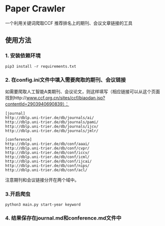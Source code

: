 # Paper Crawler

一个利用关键词爬取CCF 推荐排名上的期刊、会议文章链接的工具

## 使用方法

### 1. 安装依赖环境

```shell
pip3 install -r requirements.txt
```

### 2. 在config.ini文件中填入需要爬取的期刊、会议链接

如需要爬取人工智能A类期刊、会议论文，则这样填写（相应链接可以从这个页面找到http://www.ccf.org.cn/sites/ccf/biaodan.jsp?contentId=2903940690839）：

```
[journal]
http://dblp.uni-trier.de/db/journals/ai/
http://dblp.uni-trier.de/db/journals/pami/
http://dblp.uni-trier.de/db/journals/ijcv/
http://dblp.uni-trier.de/db/journals/jmlr/

[conference]
http://dblp.uni-trier.de/db/conf/aaai/
http://dblp.uni-trier.de/db/conf/cvpr/
http://dblp.uni-trier.de/db/conf/iccv/
http://dblp.uni-trier.de/db/conf/icml/
http://dblp.uni-trier.de/db/conf/ijcai/
http://dblp.uni-trier.de/db/conf/nips/
http://dblp.uni-trier.de/db/conf/acl/

```

注意期刊和会议链接分开在两个域中。

### 3.开启爬虫 

```shell
python3 main.py start-year keyword
```

### 4. 结果保存在journal.md和conference.md文件中

